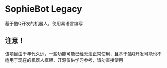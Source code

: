 # SophieBot Legacy
基于酷Q开发的机器人，使用易语言编写

## 注意！
该项目由于年代久远，一些功能可能已经无法正常使用，且基于酷Q开发可能也不适用于现在的机器人框架，开源仅供学习参考，请勿直接使用
